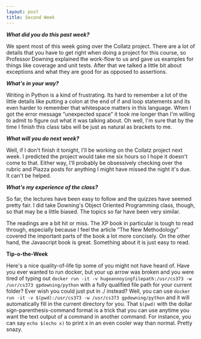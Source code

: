 ```yaml
---
layout: post
title: Second Week
---
```

<p><b><i>What did you do this past week?</i></b></p>
<p>We spent most of this week going over the Collatz project. There are a lot of details that you have to get right when doing a project for this course, so Professor Downing explained the work-flow to us and gave us examples for things like coverage and unit tests. After that we talked a little bit about exceptions and what they are good for as opposed to assertions.</p>
<p><b><i>What's in your way?</i></b></p>
<p>Writing in Python is a kind of frustrating. Its hard to remember a lot of the little details like putting a colon at the end of if and loop statements and its even harder to remember that whitespace matters in this language. When I got the error message “unexpected space” it took me longer than I'm willing to admit to figure out what it was talking about. Oh well, I'm sure that by the time I finish this class tabs will be just as natural as brackets to me.</p>
<p><b><i>What will you do next week?</i></b></p>
<p>Well, if I don't finish it tonight, I'll be working on the Collatz project next week. I predicted the project would take me six hours so I hope it doesn't come to that. Either way, I'll probably be obsessively checking over the rubric and Piazza posts for anything I might have missed the night it's due. It can't be helped.</p>
<p><b><i>What's my experience of the class?</i></b></p>
<p>So far, the lectures have been easy to follow and the quizzes have seemed pretty fair. I did take Downing's Object Oriented Programming class, though, so that may be a little biased. The topics so far have been very similar.</p>
<p>The readings are a bit hit or miss. The XP book in particular is tough to read through, especially because I feel the article “The New Methodology” covered the important parts of the book a lot more concisely. On the other hand, the Javascript book is great. Something about it is just easy to read.</p>
<p><b>Tip-o-the-Week</b></p>
<p>Here's a nice quality-of-life tip some of you might not have heard of. Have you ever wanted to run docker, but your up arrow was broken and you were tired of typing out <code>docker run -it -v hugeannoyingfilepath:/usr/cs373 -w /usr/cs373 gpdowning/python</code> with a fully qualified file path for your current folder? Ever wish you could just put in ./ instead? Well, you can use <code>docker run -it -v $(pwd):/usr/cs373 -w /usr/cs373 gpdowning/python</code> and it will automatically fill in the current directory for you. That <code>$(pwd)</code> with the dollar sign-parenthesis-command format is a trick that you can use anytime you want the text output of a command in another command. For instance, you can say <code>echo $(echo x)</code> to print x in an even cooler way than normal. Pretty snazy.</p>

